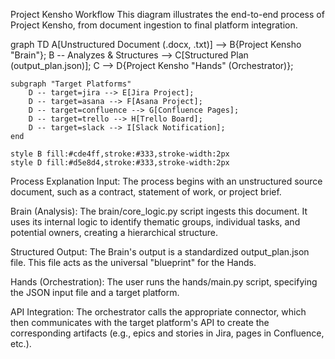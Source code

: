 Project Kensho Workflow
This diagram illustrates the end-to-end process of Project Kensho, from document ingestion to final platform integration.

graph TD
    A[Unstructured Document (.docx, .txt)] --> B{Project Kensho "Brain"};
    B -- Analyzes & Structures --> C[Structured Plan (output_plan.json)];
    C --> D{Project Kensho "Hands" (Orchestrator)};

    subgraph "Target Platforms"
        D -- target=jira --> E[Jira Project];
        D -- target=asana --> F[Asana Project];
        D -- target=confluence --> G[Confluence Pages];
        D -- target=trello --> H[Trello Board];
        D -- target=slack --> I[Slack Notification];
    end

    style B fill:#cde4ff,stroke:#333,stroke-width:2px
    style D fill:#d5e8d4,stroke:#333,stroke-width:2px

Process Explanation
Input: The process begins with an unstructured source document, such as a contract, statement of work, or project brief.

Brain (Analysis): The brain/core_logic.py script ingests this document. It uses its internal logic to identify thematic groups, individual tasks, and potential owners, creating a hierarchical structure.

Structured Output: The Brain's output is a standardized output_plan.json file. This file acts as the universal "blueprint" for the Hands.

Hands (Orchestration): The user runs the hands/main.py script, specifying the JSON input file and a target platform.

API Integration: The orchestrator calls the appropriate connector, which then communicates with the target platform's API to create the corresponding artifacts (e.g., epics and stories in Jira, pages in Confluence, etc.).